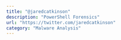 ```yaml
---
title: "@jaredcatkinson"
description: "PowerShell Forensics"
url: "https://twitter.com/jaredcatkinson"
category: "Malware Analysis"
---
```

